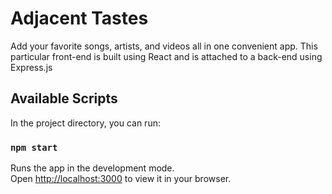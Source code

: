 # Adjacent Tastes

Add your favorite songs, artists, and videos all in one convenient app.
This particular front-end is built using React and is attached to a back-end using Express.js

## Available Scripts

In the project directory, you can run:

### `npm start`

Runs the app in the development mode.\
Open [http://localhost:3000](http://localhost:3000) to view it in your browser.
